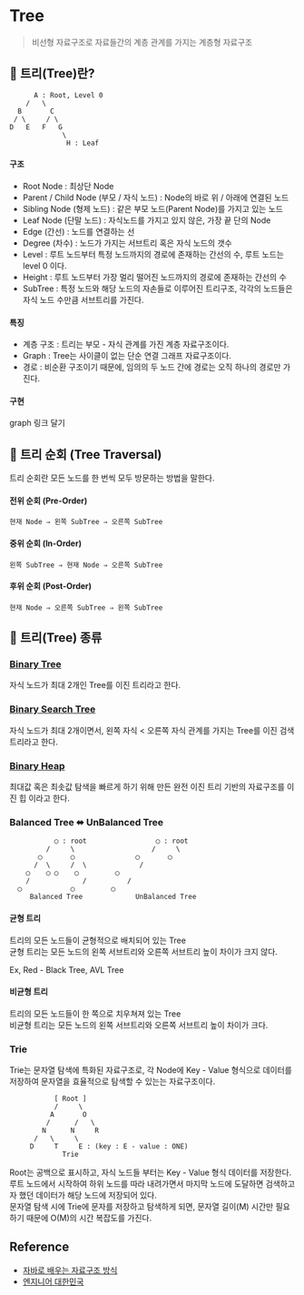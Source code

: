 # Tree
> 비선형 자료구조로 자료들간의 계층 관계를 가지는 계층형 자료구조

## 📌 트리(Tree)란?

          A : Root, Level 0
        /   \
      B       C
     / \     / \
    D   E   F   G
                 \
                  H : Leaf


#### 구조
- Root Node : 최상단 Node
- Parent / Child Node (부모 / 자식 노드) : Node의 바로 위 / 아래에 연결된 노드
- Sibling Node (형제 노드) : 같은 부모 노드(Parent Node)를 가지고 있는 노드
- Leaf Node (단말 노드) : 자식노드를 가지고 있지 않은, 가장 끝 단의 Node  
- Edge (간선) : 노드를 연결하는 선
- Degree (차수) : 노드가 가지는 서브트리 혹은 자식 노드의 갯수
- Level : 루트 노드부터 특정 노드까지의 경로에 존재하는 간선의 수, 루트 노드는 level 0 이다.
- Height : 루트 노드부터 가장 멀리 떨어진 노드까지의 경로에 존재하는 간선의 수
- SubTree : 특정 노드와 해당 노드의 자손들로 이루어진 트리구조, 각각의 노드들은 자식 노드 수만큼 서브트리를 가진다.

#### 특징
- 계층 구조 : 트리는 부모 - 자식 관계를 가진 계층 자료구조이다. 
- Graph : Tree는 사이클이 없는 단순 연결 그래프 자료구조이다.
- 경로 : 비순환 구조이기 때문에, 임의의 두 노드 간에 경로는 오직 하나의 경로만 가진다.

#### 구현
graph 링크 달기

## 📌 트리 순회 (Tree Traversal)
트리 순회란 모든 노드를 한 번씩 모두 방문하는 방법을 말한다.

#### 전위 순회 (Pre-Order)

    현재 Node ⇒ 왼쪽 SubTree ⇒ 오른쪽 SubTree

#### 중위 순회 (In-Order)

    왼쪽 SubTree ⇒ 현재 Node ⇒ 오른쪽 SubTree


#### 후위 순회 (Post-Order)

    현재 Node ⇒ 오른쪽 SubTree ⇒ 왼쪽 SubTree


## 📌 트리(Tree) 종류

### [Binary Tree](Binary_Tree.md) 
자식 노드가 최대 2개인 Tree를 이진 트리라고 한다.

### [Binary Search Tree](Binary_Search_Tree.md) 
자식 노드가 최대 2개이면서, 왼쪽 자식 < 오른쪽 자식 관계를 가지는 Tree를 이진 검색 트리라고 한다.

### [Binary Heap](Heap.md)
최대값 혹은 최솟값 탐색을 빠르게 하기 위해 만든 완전 이진 트리 기반의 자료구조를 이진 힙 이라고 한다.

### Balanced Tree ⬌ UnBalanced Tree

               ◯ : root                 ◯ : root
             /     \                   /     \
           ◯       ◯               ◯       ◯
          /  \     /  \             /       
        ◯    ◯ ◯    ◯         ◯     
        /             /          /              
      ◯            ◯         ◯            
         Balanced Tree             UnBalanced Tree

#### 균형 트리
트리의 모든 노드들이 균형적으로 배치되어 있는 Tree  
균형 트리는 모든 노드의 왼쪽 서브트리와 오른쪽 서브트리 높이 차이가 크지 않다.

Ex, Red - Black Tree, AVL Tree

#### 비균형 트리
트리의 모든 노드들이 한 쪽으로 치우쳐져 있는 Tree  
비균형 트리는 모든 노드의 왼쪽 서브트리와 오른쪽 서브트리 높이 차이가 크다.

### Trie
Trie는 문자열 탐색에 특화된 자료구조로, 각 Node에 Key - Value 형식으로 데이터를 저장하여 문자열을 효율적으로 탐색할 수 있는는 자료구조이다.

               [ Root ] 
               /     \                
              A       O             
             /      /   \           
            N      N     R 
          /   \     \                
         D     T     E : (key : E - value : ONE)
                 Trie     

Root는 공백으로 표시하고, 자식 노드들 부터는 Key - Value 형식 데이터를 저장한다. 루트 노드에서 시작하여 하위 노드를 따라 내려가면서 마지막 노드에 도달하면 검색하고자 했던 데이터가 해당 노드에 저장되어 있다.  
문자열 탐색 시에 Trie에 문자를 저장하고 탐색하게 되면, 문자열 길이(M) 시간만 필요하기 때문에 O(M)의 시간 복잡도를 가진다.


## Reference

- [자바로 배우는 자료구조 방식](https://product.kyobobook.co.kr/detail/S000001636199)
- [엔지니어 대한민국](https://www.youtube.com/@eleanorlim)